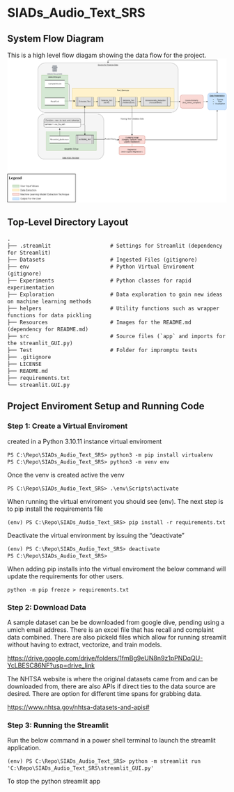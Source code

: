 # SIADs_Audio_Text_SRS
## System Flow Diagram
This is a high level flow diagam showing the data flow for the project.
![Alt text here](Resources/Project_Flow_Diagram.drawio.png)


## Top-Level Directory Layout

    .
    ├── .streamlit                   # Settings for Streamlit (dependency for Streamlit)
    ├── Datasets                     # Ingested Files (gitignore)
    ├── env                          # Python Virtual Enviroment (gitignore)
    ├── Experiments                  # Python classes for rapid experimentation
    ├── Exploration                  # Data exploration to gain new ideas on machine learning methods
    ├── helpers                      # Utility functions such as wrapper functions for data pickling
    ├── Resources                    # Images for the README.md (dependency for README.md)    
    ├── src                          # Source files (`app` and imports for the streamlit_GUI.py)
    ├── Test                         # Folder for impromptu tests
    ├── .gitignore
    ├── LICENSE
    ├── README.md
    ├── requirements.txt
    └── streamlit.GUI.py


## Project Enviroment Setup and Running Code
### Step 1: Create a Virtual Enviroment
created in a Python 3.10.11 instance virtual enviroment
```
PS C:\Repo\SIADs_Audio_Text_SRS> python3 -m pip install virtualenv
PS C:\Repo\SIADs_Audio_Text_SRS> python3 -m venv env
```
Once the venv is created active the venv
```
PS C:\Repo\SIADs_Audio_Text_SRS> .\env\Scripts\activate
```
When running the virtual enviroment you should see (env). The next step is to pip install the requirements file
```
(env) PS C:\Repo\SIADs_Audio_Text_SRS> pip install -r requirements.txt
```
Deactivate the virtual environment by issuing the “deactivate” 
```
(env) PS C:\Repo\SIADs_Audio_Text_SRS> deactivate  
PS C:\Repo\SIADs_Audio_Text_SRS> 
```
When adding pip installs into the virtual enviroment the below command will update the requirements for other users.
```
python -m pip freeze > requirements.txt
```
### Step 2: Download Data
A sample dataset can be be downloaded from google dive, pending using a umich email address. There is an excel file that has recall and complaint data combined. There are also pickeld files which allow for running streamlit without having to extract, vectorize, and train models.

https://drive.google.com/drive/folders/1fmBg9eUN8n9z1pPNDqQU-YcLBESC86NF?usp=drive_link

The NHTSA website is where the original datasets came from and can be downloaded from, there are also APIs if direct ties to the data source are desired. There are option for different time spans for grabbing data.
 
https://www.nhtsa.gov/nhtsa-datasets-and-apis#

### Step 3: Running the Streamlit
Run the below command in a power shell terminal to launch the streamlit application.
```
(env) PS C:\Repo\SIADs_Audio_Text_SRS> python -m streamlit run 'C:\Repo\SIADs_Audio_Text_SRS\streamlit_GUI.py'
```
To stop the python streamlit app
